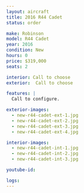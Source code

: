```yaml
---
layout: aircraft
title: 2016 R44 Cadet
status: order

make: Robinson
model: R44 Cadet
year: 2016
condition: New
hours: 0
price: $319,000
seats: 2

interior: Call to choose
exterior:  Call to choose

features: |
  Call to configure.

exterior-images:
  - new-r44-cadet-ext-1.jpg
  - new-r44-cadet-ext-2.jpg
  - new-r44-cadet-ext-3.jpg
  - new-r44-cadet-ext-4.jpg

interior-images:
  - new-r44-cadet-int-1.jpg
  - new-r44-cadet-int-2.jpg
  - new-r44-cadet-int-3.jpg

youtube-id:

logs:
---
```

